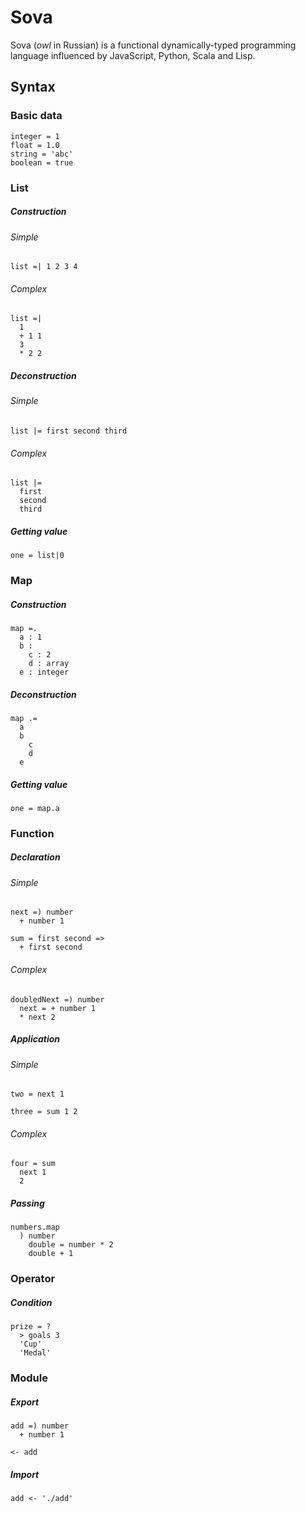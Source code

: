 # Sova

Sova (<i>owl</i> in Russian) is a functional dynamically-typed programming language influenced by JavaScript, Python, Scala and Lisp.

## Syntax

### Basic data

```
integer = 1
float = 1.0
string = 'abc'
boolean = true
```

### List

##### Construction

###### Simple

```
list =| 1 2 3 4
```

###### Complex

```
list =|
  1
  + 1 1
  3
  * 2 2
```

##### Deconstruction

###### Simple

```
list |= first second third
```

###### Complex

```
list |=
  first
  second
  third
```

##### Getting value

```
one = list|0
```

### Map

##### Construction

```
map =.
  a : 1
  b :
    c : 2
    d : array
  e : integer
```

##### Deconstruction

```
map .=
  a
  b
    c
    d
  e
```

##### Getting value

```
one = map.a
```

### Function

##### Declaration

###### Simple

```
next =) number
  + number 1

sum = first second =>
  + first second
```

###### Complex

```
doubledNext =) number
  next = + number 1
  * next 2
```

##### Application

###### Simple

```
two = next 1

three = sum 1 2
```

###### Complex

```
four = sum
  next 1
  2
```

##### Passing

```
numbers.map
  ) number
    double = number * 2
    double + 1
```

### Operator

##### Condition

```
prize = ?
  > goals 3
  'Cup'
  'Medal'
```

### Module

##### Export

```
add =) number
  + number 1

<- add
```

##### Import

```
add <- './add'
```
